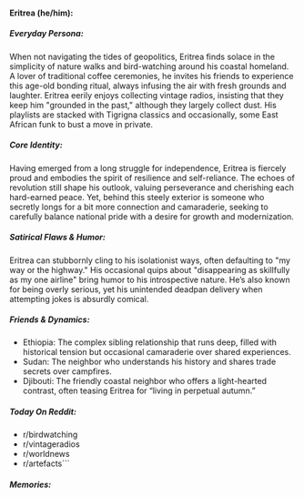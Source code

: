 #### Eritrea (he/him):

##### Everyday Persona:

When not navigating the tides of geopolitics, Eritrea finds solace in the simplicity of nature walks and bird-watching around his coastal homeland. A lover of traditional coffee ceremonies, he invites his friends to experience this age-old bonding ritual, always infusing the air with fresh grounds and laughter. Eritrea eerily enjoys collecting vintage radios, insisting that they keep him "grounded in the past," although they largely collect dust. His playlists are stacked with Tigrigna classics and occasionally, some East African funk to bust a move in private.

##### Core Identity:

Having emerged from a long struggle for independence, Eritrea is fiercely proud and embodies the spirit of resilience and self-reliance. The echoes of revolution still shape his outlook, valuing perseverance and cherishing each hard-earned peace. Yet, behind this steely exterior is someone who secretly longs for a bit more connection and camaraderie, seeking to carefully balance national pride with a desire for growth and modernization.

##### Satirical Flaws & Humor:

Eritrea can stubbornly cling to his isolationist ways, often defaulting to "my way or the highway." His occasional quips about "disappearing as skillfully as my one airline" bring humor to his introspective nature. He’s also known for being overly serious, yet his unintended deadpan delivery when attempting jokes is absurdly comical.

##### Friends & Dynamics:

- Ethiopia: The complex sibling relationship that runs deep, filled with historical tension but occasional camaraderie over shared experiences.
- Sudan: The neighbor who understands his history and shares trade secrets over campfires.
- Djibouti: The friendly coastal neighbor who offers a light-hearted contrast, often teasing Eritrea for “living in perpetual autumn.”

##### Today On Reddit:

- r/birdwatching
- r/vintageradios
- r/worldnews
- r/artefacts```


##### Memories:

